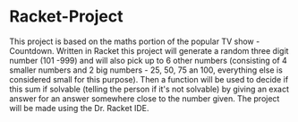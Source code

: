 # Racket-Project

This project is based on the maths portion of the popular TV show - Countdown. Written in Racket this project will generate a random three digit number (101 -999) and will also pick up to 6 other numbers (consisting of 4 smaller numbers and 2 big numbers - 25, 50, 75 an 100, everything else is considered small for this purpose). Then a function will be used to decide if this sum if solvable (telling the person if it's not solvable) by giving an exact answer for an answer somewhere close to the number given. The project will be made using the Dr. Racket IDE.
